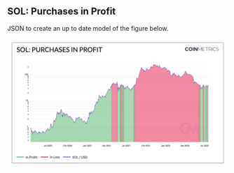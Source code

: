 ## SOL: Purchases in Profit

JSON to create an up to date model of the figure below. 

![coin](./SOL_Purchases_in_Profit.png)